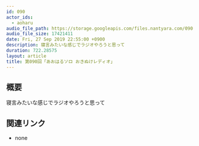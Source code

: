 ```yaml
---
id: 090
actor_ids:
  - aoharu
audio_file_path: https://storage.googleapis.com/files.nantyara.com/090.mp3
audio_file_size: 17421411
date: Fri, 27 Sep 2019 22:55:00 +0900
description: 寝言みたいな感じでラジオやろうと思って
duration: 722.28575
layout: article
title: 第090回「あおはるソロ おきぬけレディオ」
---
```

## 概要

寝言みたいな感じでラジオやろうと思って

## 関連リンク

* none
